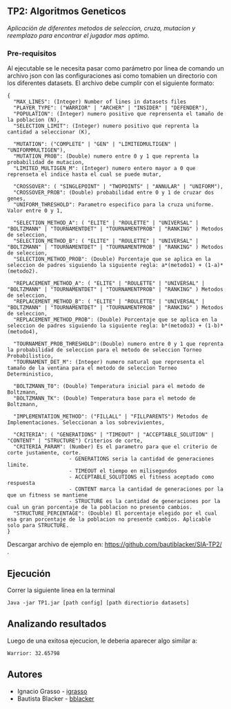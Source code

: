 ## TP2: Algoritmos Geneticos
_Aplicación de diferentes metodos de seleccion, cruza, mutacion y reemplazo para encontrar el jugador mas optimo_.

### Pre-requisitos
Al ejecutable se le necesita pasar como parámetro por linea de comando un archivo json con las configuraciones asi como tomabien un directorio con los diferentes datasets. El archivo debe cumplir con el siguiente formato:
```
{
  "MAX_LINES": (Integer) Number of lines in datasets files
  "PLAYER_TYPE": ("WARRIOR" | "ARCHER" | "INSIDER" | "DEFENDER"),
  "POPULATION": (Integer) numero positivo que reprensenta el tamaño de la poblacion (N),
  "SELECTION_LIMIT": (Integer) numero positivo que reprenta la cantidad a seleccionar (K),

  "MUTATION": ("COMPLETE" | "GEN" | "LIMITEDMULTIGEN" | "UNIFORMMULTIGEN"),
  "MUTATION_PROB": (Double) numero entre 0 y 1 que reprenta la probabilidad de mutacion,
  "LIMITED_MULTIGEN_M": (Integer) numero entero mayor a 0 que reprenseta el indice hasta el cual se puede mutar,

  "CROSSOVER": ( "SINGLEPOINT" | "TWOPOINTS" | "ANNULAR" | "UNIFORM"),
  "CROSSOVER_PROB": (Double) probabilidad entre 0 y 1 de cruzar dos genes,
  "UNIFORM_THRESHOLD": Parametro especifico para la cruza uniforme. Valor entre 0 y 1,

  "SELECTION_METHOD_A": ( "ELITE" | "ROULETTE" | "UNIVERSAL" | "BOLTZMANN" | "TOURNAMENTDET" | "TOURNAMENTPROB" | "RANKING" ) Metodos de seleccion,
  "SELECTION_METHOD_B": ( "ELITE" | "ROULETTE" | "UNIVERSAL" | "BOLTZMANN" | "TOURNAMENTDET" | "TOURNAMENTPROB" | "RANKING" ) Metodos de seleccion,
  "SELECTION_METHOD_PROB": (Double) Porcentaje que se aplica en la seleccion de padres siguiendo la siguiente regla: a*(metodo1) + (1-a)*(metodo2).

  "REPLACEMENT_METHOD_A": ( "ELITE" | "ROULETTE" | "UNIVERSAL" | "BOLTZMANN" | "TOURNAMENTDET" | "TOURNAMENTPROB" | "RANKING" ) Metodos de seleccion,
  "REPLACEMENT_METHOD_B": ( "ELITE" | "ROULETTE" | "UNIVERSAL" | "BOLTZMANN" | "TOURNAMENTDET" | "TOURNAMENTPROB" | "RANKING" ) Metodos de seleccion,
  "REPLACEMENT_METHOD_PROB": (Double) Porcentaje que se aplica en la seleccion de padres siguiendo la siguiente regla: b*(metodo3) + (1-b)*(metodo4),

  "TOURNAMENT_PROB_THRESHOLD":(Double) numero entre 0 y 1 que reprenta la probabilidad de seleccion para el metodo de seleccion Torneo Probabilistico,
  "TOURNAMENT_DET_M": (Integer) numero natural que representa el tamaño de la ventana para el metodo de seleccion Torneo Deterministico,

  "BOLTZMANN_T0": (Double) Temperatura inicial para el metodo de Boltzmann,
  "BOLTZMANN_TK": (Double) Temperatura base para el metodo de Boltzmann,

  "IMPLEMENTATION_METHOD": ("FILLALL" | "FILLPARENTS") Metodos de Implementaciones. Seleccionan a los sobrevivientes,

  "CRITERIA": ( "GENERATIONS" | "TIMEOUT" | "ACCEPTABLE_SOLUTION" | "CONTENT" | "STRUCTURE") Criterios de corte,
  "CRITERIA_PARAM": (Number) Es el parametro para que el criterio de corte justamente, corte. 
                    - GENERATIONS seria la cantidad de generaciones limite.
                    - TIMEOUT el tiempo en milisegundos
                    - ACCEPTABLE_SOLUTIONS el fitness aceptado como respuesta
                    - CONTENT marca la cantidad de generaciones por la que un fitness se mantiene
                    - STRUCTURE es la cantidad de generaciones por la cual un gran porcentaje de la poblacion no presento cambios.
  "STRUCTURE_PERCENTAGE": (Double) El porcentaje elegido por el cual esa gran porcentaje de la poblacion no presente cambios. Aplicable solo para STRUCTURE.
}
```
Descargar archivo de ejemplo en: https://github.com/bautiblacker/SIA-TP2/ . 

## Ejecución
Correr la siguiente linea en la terminal
```
Java -jar TP1.jar [path config] [path directiorio datasets]
```
## Analizando resultados
Luego de una exitosa ejecucion, le deberia aparecer algo similar a:
```
Warrior: 32.65798
```

## Autores
* Ignacio Grasso - [igrasso](https://github.com/igrasso98)
* Bautista Blacker - [bblacker](https://github.com/bautiblacker)

